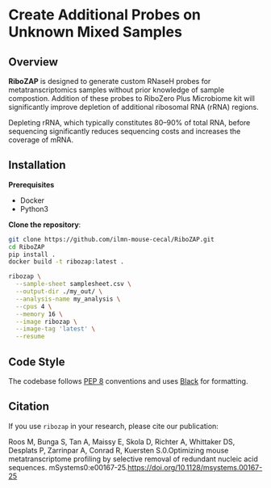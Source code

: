# Create Additional Probes on Unknown Mixed Samples

## Overview

**RiboZAP** is designed to generate custom RNaseH probes for metatranscriptomics samples without prior knowledge of sample compostion. Addition of these probes to RiboZero Plus Microbiome kit will significantly improve depletion of additional ribosomal RNA (rRNA) regions.

Depleting rRNA, which typically constitutes 80–90% of total RNA, before sequencing significantly reduces sequencing costs and increases the coverage of mRNA.


## Installation

**Prerequisites**

- Docker
- Python3

**Clone the repository**:

```bash
git clone https://github.com/ilmn-mouse-cecal/RiboZAP.git
cd RiboZAP
pip install .
docker build -t ribozap:latest .

ribozap \
  --sample-sheet samplesheet.csv \
  --output-dir ./my_out/ \
  --analysis-name my_analysis \
  --cpus 4 \
  --memory 16 \
  --image ribozap \
  --image-tag 'latest' \
  --resume
```


## Code Style

The codebase follows [PEP 8](https://peps.python.org/pep-0008/) conventions and uses [Black](https://github.com/psf/black) for formatting.

## Citation

If you use `ribozap` in your research, please cite our publication:

Roos M, Bunga S, Tan A, Maissy E, Skola D, Richter A, Whittaker DS, Desplats P, Zarrinpar A, Conrad R, Kuersten S.0.Optimizing mouse metatranscriptome profiling by selective removal of redundant nucleic acid sequences. mSystems0:e00167-25.https://doi.org/10.1128/msystems.00167-25